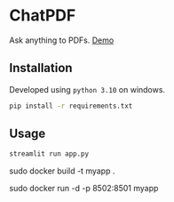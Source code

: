 # ChatPDF

Ask anything to PDFs.
[Demo](https://chatpdfs.streamlit.app/)

## Installation

Developed using `python 3.10` on windows.

```bash
pip install -r requirements.txt
```

## Usage

```bash
streamlit run app.py
```


sudo docker build -t myapp .


sudo docker run -d -p 8502:8501 myapp
